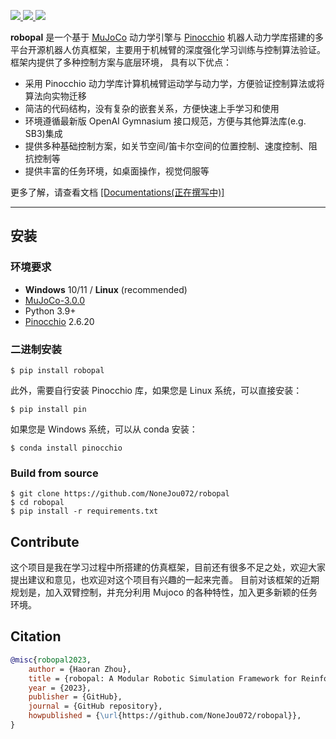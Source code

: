 
<p>
  <a href="https://codeup.teambition.com/62219d81e4c44077bd46bffe/RoboIMI/tree/master" alt="GitHub">
    <img src="https://img.shields.io/github/actions/workflow/status/deepmind/mujoco/build.yml?branch=main">
  </a>
  <a href="https://mujoco.readthedocs.io/" alt="Documentation">
    <img src="https://readthedocs.org/projects/mujoco/badge/?version=latest">
  </a>
  <a href="https://codeup.teambition.com/62219d81e4c44077bd46bffe/RoboIMI/tree/master" alt="License">
    <img src="https://img.shields.io/github/license/deepmind/mujoco">
  </a>
</p>

**robopal** 是一个基于 [MuJoCo](http://mujoco.org/) 动力学引擎与 [Pinocchio](https://gepettoweb.laas.fr/doc/stack-of-tasks/pinocchio/master/doxygen-html/index.html) 机器人动力学库搭建的多平台开源机器人仿真框架，主要用于机械臂的深度强化学习训练与控制算法验证。框架内提供了多种控制方案与底层环境，
具有以下优点：
* 采用 Pinocchio 动力学库计算机械臂运动学与动力学，方便验证控制算法或将算法向实物迁移
* 简洁的代码结构，没有复杂的嵌套关系，方便快速上手学习和使用
* 环境遵循最新版 OpenAI Gymnasium 接口规范，方便与其他算法库(e.g. SB3)集成
* 提供多种基础控制方案，如关节空间/笛卡尔空间的位置控制、速度控制、阻抗控制等
* 提供丰富的任务环境，如桌面操作，视觉伺服等

更多了解，请查看文档 [[Documentations(正在撰写中)]](https://robopal.readthedocs.io/)

---
## 安装  

### 环境要求

* **Windows** 10/11 / **Linux** (recommended)
* [MuJoCo-3.0.0](http://mujoco.org/)
* Python 3.9+
* [Pinocchio](https://gepettoweb.laas.fr/doc/stack-of-tasks/pinocchio/master/doxygen-html/index.html) 2.6.20 

### 二进制安装

```commandline
$ pip install robopal
```

此外，需要自行安装 Pinocchio 库，如果您是 Linux 系统，可以直接安装：
```commandline
$ pip install pin
```

如果您是 Windows 系统，可以从 conda 安装：
```commandline
$ conda install pinocchio
```

### Build from source
  
   ```commandline
   $ git clone https://github.com/NoneJou072/robopal
   $ cd robopal
   $ pip install -r requirements.txt
   ```

## Contribute
这个项目是我在学习过程中所搭建的仿真框架，目前还有很多不足之处，欢迎大家提出建议和意见，也欢迎对这个项目有兴趣的一起来完善。
目前对该框架的近期规划是，加入双臂控制，并充分利用 Mujoco 的各种特性，加入更多新颖的任务环境。

## Citation
```bibtex
@misc{robopal2023,
    author = {Haoran Zhou},
    title = {robopal: A Modular Robotic Simulation Framework for Reinforcement Learning},
    year = {2023},
    publisher = {GitHub},
    journal = {GitHub repository},
    howpublished = {\url{https://github.com/NoneJou072/robopal}},
}
```

